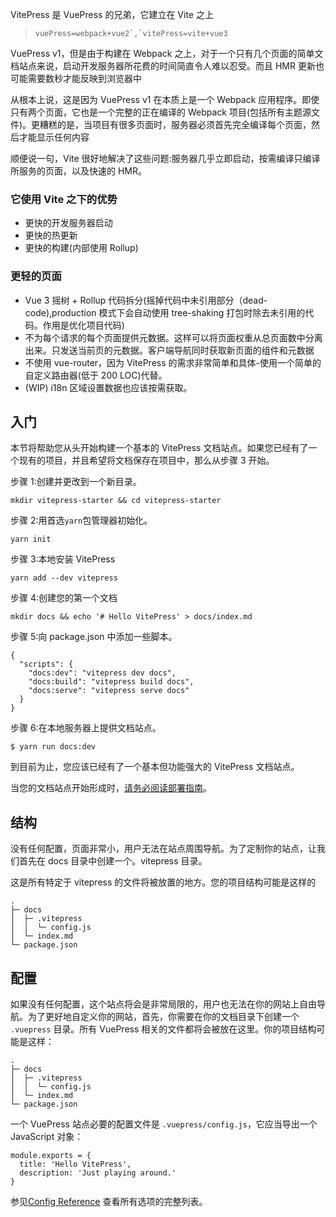 VitePress 是 VuePress 的兄弟，它建立在 Vite 之上

> ```
> vuePress=webpack+vue2`,`vitePress=vite+vue3
> ```

 VuePress v1，但是由于构建在 Webpack 之上，对于一个只有几个页面的简单文档站点来说，启动开发服务器所花费的时间简直令人难以忍受。而且 HMR 更新也可能需要数秒才能反映到浏览器中

从根本上说，这是因为 VuePress v1 在本质上是一个 Webpack 应用程序。即使只有两个页面，它也是一个完整的正在编译的 Webpack 项目(包括所有主题源文件)。更糟糕的是，当项目有很多页面时，服务器必须首先完全编译每个页面，然后才能显示任何内容

顺便说一句，Vite 很好地解决了这些问题:服务器几乎立即启动，按需编译只编译所服务的页面，以及快速的 HMR。

### 它使用 Vite 之下的优势

- 更快的开发服务器启动
- 更快的热更新
- 更快的构建(内部使用 Rollup)

### 更轻的页面

- Vue 3 摇树 + Rollup 代码拆分(摇掉代码中未引用部分（dead-code),production 模式下会自动使用 tree-shaking 打包时除去未引用的代码。作用是优化项目代码)
- 不为每个请求的每个页面提供元数据。这样可以将页面权重从总页面数中分离出来。只发送当前页的元数据。客户端导航同时获取新页面的组件和元数据
- 不使用 vue-router，因为 VitePress 的需求非常简单和具体-使用一个简单的自定义路由器(低于 200 LOC)代替。
- (WIP) i18n 区域设置数据也应该按需获取。

## 入门

本节将帮助您从头开始构建一个基本的 VitePress 文档站点。如果您已经有了一个现有的项目，并且希望将文档保存在项目中，那么从步骤 3 开始。

步骤 1:创建并更改到一个新目录。

```
mkdir vitepress-starter && cd vitepress-starter
```

步骤 2:用首选`yarn`包管理器初始化。

```
yarn init
```

步骤 3:本地安装 VitePress

```
yarn add --dev vitepress
```

步骤 4:创建您的第一个文档

```
mkdir docs && echo '# Hello VitePress' > docs/index.md
```

步骤 5:向 package.json 中添加一些脚本。

```
{
  "scripts": {
    "docs:dev": "vitepress dev docs",
    "docs:build": "vitepress build docs",
    "docs:serve": "vitepress serve docs"
  }
}
```

步骤 6:在本地服务器上提供文档站点。

```
$ yarn run docs:dev
```

到目前为止，您应该已经有了一个基本但功能强大的 VitePress 文档站点。

当您的文档站点开始形成时，[请务必阅读部署指南](https://link.juejin.cn?target=https%3A%2F%2Fvitepress.vuejs.org%2Fguide%2Fdeploy.html)。

## 结构

没有任何配置，页面非常小，用户无法在站点周围导航。为了定制你的站点，让我们首先在 docs 目录中创建一个。vitepress 目录。

这是所有特定于 vitepress 的文件将被放置的地方。您的项目结构可能是这样的

```
.
├─ docs
│  ├─ .vitepress
│  │  └─ config.js
│  └─ index.md
└─ package.json
```

## 配置

如果没有任何配置，这个站点将会是非常局限的，用户也无法在你的网站上自由导航。为了更好地自定义你的网站，首先，你需要在你的文档目录下创建一个 `.vuepress` 目录。所有 VuePress 相关的文件都将会被放在这里。你的项目结构可能是这样：

```
.
├─ docs
│  ├─ .vitepress
│  │  └─ config.js
│  └─ index.md
└─ package.json
```

一个 VuePress 站点必要的配置文件是 `.vuepress/config.js`，它应当导出一个 JavaScript 对象：

```
module.exports = {
  title: 'Hello VitePress',
  description: 'Just playing around.'
}
```

参见[Config Reference](https://vitejs.cn/config/basics.html) 查看所有选项的完整列表。